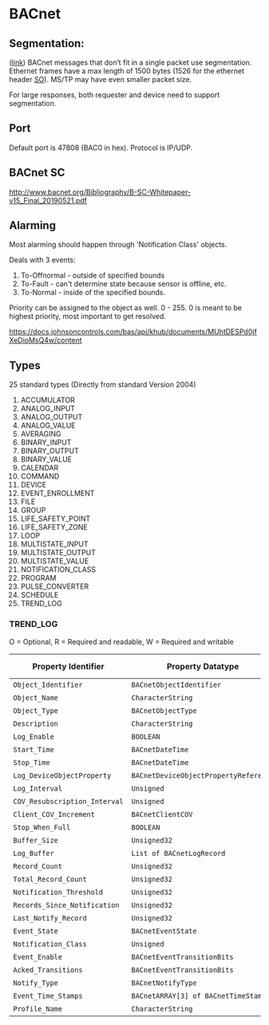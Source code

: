 # BACnet

## Segmentation:
([link](https://store.chipkin.com/articles/segmentation-in-bacnet))
BACnet messages that don’t fit in a single packet use segmentation.
Ethernet frames have a max length of 1500 bytes (1526 for the ethernet
header [SO](https://networkengineering.stackexchange.com/a/5059)). MS/TP
may have even smaller packet size.

For large responses, both requester and device need to support
segmentation.

## Port

Default port is 47808 (BAC0 in hex). Protocol is IP/UDP.

## BACnet SC

<http://www.bacnet.org/Bibliography/B-SC-Whitepaper-v15_Final_20190521.pdf>

## Alarming

Most alarming should happen through 'Notification Class' objects.

Deals with 3 events:

1. To-Offnormal - outside of specified bounds
2. To-Fault - can't determine state because sensor is offline, etc.
3. To-Normal - inside of the specified bounds.

Priority can be assigned to the object as well.
0 - 255. 0 is meant to be highest priority, most important to get resolved.

<https://docs.johnsoncontrols.com/bas/api/khub/documents/MUhtDESPd0jfXeDioMsQ4w/content>


## Types

25 standard types (Directly from standard Version 2004)

1. ACCUMULATOR
2. ANALOG_INPUT
3. ANALOG_OUTPUT
4. ANALOG_VALUE
5. AVERAGING
6. BINARY_INPUT
7. BINARY_OUTPUT
8. BINARY_VALUE
9. CALENDAR
10. COMMAND
11. DEVICE
12. EVENT_ENROLLMENT
13. FILE
14. GROUP
15. LIFE_SAFETY_POINT
16. LIFE_SAFETY_ZONE
17. LOOP
18. MULTISTATE_INPUT
19. MULTISTATE_OUTPUT
20. MULTISTATE_VALUE
21. NOTIFICATION_CLASS
22. PROGRAM
23. PULSE_CONVERTER
24. SCHEDULE
25. TREND_LOG


### TREND_LOG

O = Optional, R = Required and readable, W = Required and writable

Property Identifier           | Property Datatype                     | Conformance Code
------------------------------|---------------------------------------|-----------------
`Object_Identifier`           | `BACnetObjectIdentifier`              | R
`Object_Name`                 | `CharacterString`                     | R
`Object_Type`                 | `BACnetObjectType`                    | R
`Description`                 | `CharacterString`                     | O
`Log_Enable`                  | `BOOLEAN`                             | W
`Start_Time`                  | `BACnetDateTime`                      | O
`Stop_Time`                   | `BACnetDateTime`                      | O
`Log_DeviceObjectProperty`    | `BACnetDeviceObjectPropertyReference` | O
`Log_Interval`                | `Unsigned`                            | O
`COV_Resubscription_Interval` | `Unsigned`                            | O
`Client_COV_Increment`        | `BACnetClientCOV`                     | O
`Stop_When_Full`              | `BOOLEAN`                             | R
`Buffer_Size`                 | `Unsigned32`                          | R
`Log_Buffer`                  | `List of BACnetLogRecord`             | R
`Record_Count`                | `Unsigned32`                          | W
`Total_Record_Count`          | `Unsigned32`                          | R
`Notification_Threshold`      | `Unsigned32`                          | O
`Records_Since_Notification`  | `Unsigned32`                          | O
`Last_Notify_Record`          | `Unsigned32`                          | O
`Event_State`                 | `BACnetEventState`                    | R
`Notification_Class`          | `Unsigned`                            | O
`Event_Enable`                | `BACnetEventTransitionBits`           | O
`Acked_Transitions`           | `BACnetEventTransitionBits`           | O
`Notify_Type`                 | `BACnetNotifyType`                    | O
`Event_Time_Stamps`           | `BACnetARRAY[3] of BACnetTimeStamp`   | O
`Profile_Name`                | `CharacterString`                     | O

